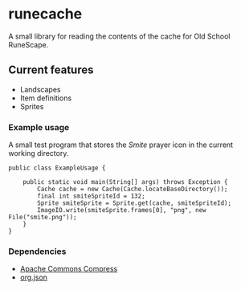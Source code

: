 # runecache
A small library for reading the contents of the cache for Old School RuneScape.

## Current features
* Landscapes
* Item definitions
* Sprites

### Example usage
A small test program that stores the *Smite* prayer icon in the current working directory.

```
public class ExampleUsage {

    public static void main(String[] args) throws Exception {
        Cache cache = new Cache(Cache.locateBaseDirectory());
        final int smiteSpriteId = 132;
        Sprite smiteSprite = Sprite.get(cache, smiteSpriteId);
        ImageIO.write(smiteSprite.frames[0], "png", new File("smite.png"));
    }
}
```

### Dependencies
* [Apache Commons Compress](https://commons.apache.org/proper/commons-compress/dependency-info.html)
* [org.json](https://mvnrepository.com/artifact/org.json/json)
